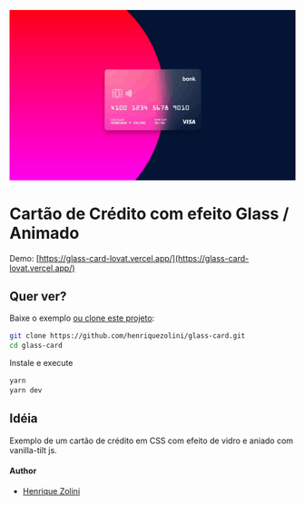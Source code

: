 ![repo-banner](https://raw.githubusercontent.com/henriquezolini/glass-card/master/cover.gif)

# Cartão de Crédito com efeito Glass / Animado

Demo: [https://glass-card-lovat.vercel.app/](https://glass-card-lovat.vercel.app/)

## Quer ver?

Baixe o exemplo [ou clone este projeto](https://github.com/henriquezolini/glass-card.git):

```bash
git clone https://github.com/henriquezolini/glass-card.git
cd glass-card
```

Instale e execute

```bash
yarn
yarn dev
```

## Idéia

Exemplo de um cartão de crédito em CSS com efeito de vidro e aniado com vanilla-tilt js.

#### Author

- [Henrique Zolini](https://instagram.com/henriquezolini)
